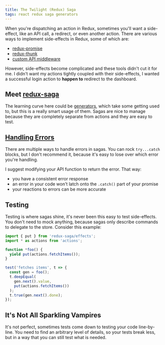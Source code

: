 ```yaml
---
title: The Twilight (Redux) Saga
tags: react redux saga generators
---
```


When you're dispatching an action in Redux, sometimes you'll want a side-effect, like an API call, a redirect, or even another action. There are various ways to implement side-effects in Redux, some of which are:

  - [redux-promise]
  - [redux-thunk]
  - [custom API middleware]

[redux-promise]: https://github.com/acdlite/redux-promise
[redux-thunk]: https://github.com/gaearon/redux-thunk
[custom API middleware]: https://github.com/reactjs/redux/blob/ad33fa7314e5db852a306d9475be5cfe22bde180/examples/real-world/middleware/api.js

However, side-effects become complicated and these tools didn't cut it for me. I didn't want my actions tightly coupled with their side-effects, I wanted a successful login action to **happen to** redirect to the dashboard.

## Meet [redux-saga]

The learning curve here could be [generators], which take some getting used to, but this is a really smart usage of them. Sagas are nice to manage because they are completely separate from actions and they are easy to test.

[redux-saga]: http://yelouafi.github.io/redux-saga/
[generators]: https://davidwalsh.name/es6-generators

## [Handling Errors]

There are multiple ways to handle errors in sagas. You can rock `try...catch` blocks, but I don't recommend it, because it's easy to lose over which error you're handling.

I suggest modifying your API function to return the error. That way:

  - you have a consistent error response
  - an error in your code won't latch onto the `.catch()` part of your promise
  - your reactions to errors can be more accurate

[Handling Errors]: http://yelouafi.github.io/redux-saga/docs/basics/ErrorHandling.html

## Testing

Testing is where sagas shine, it's never been this easy to test side-effects. You don't need to mock anything, because sagas only describe commands to delegate to the store. Consider this example:

```js
import { put } from 'redux-saga/effects';
import * as actions from 'actions';

function *foo() {
  yield put(actions.fetchItems());
}

test('fetches items', t => {
  const gen = foo();
  t.deepEqual(
    gen.next().value,
    put(actions.fetchItems())
  );
  t.true(gen.next().done);
});
```

## It's Not All Sparkling Vampires

It's not perfect, sometimes tests come down to testing your code line-by-line. You need to find an arbitrary level of details, so your tests break less, but in a way that you can still test what is needed.
